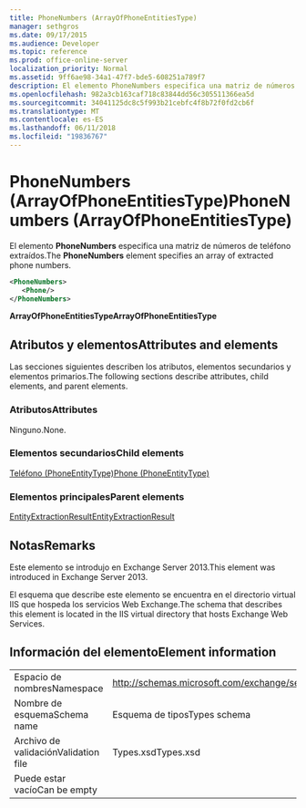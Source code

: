 ```yaml
---
title: PhoneNumbers (ArrayOfPhoneEntitiesType)
manager: sethgros
ms.date: 09/17/2015
ms.audience: Developer
ms.topic: reference
ms.prod: office-online-server
localization_priority: Normal
ms.assetid: 9ff6ae98-34a1-47f7-bde5-608251a789f7
description: El elemento PhoneNumbers especifica una matriz de números de teléfono extraídos.
ms.openlocfilehash: 982a3cb163caf718c83844dd56c305511366ea5d
ms.sourcegitcommit: 34041125dc8c5f993b21cebfc4f8b72f0fd2cb6f
ms.translationtype: MT
ms.contentlocale: es-ES
ms.lasthandoff: 06/11/2018
ms.locfileid: "19836767"
---
```

# <a name="phonenumbers-arrayofphoneentitiestype"></a><span data-ttu-id="d88e3-103">PhoneNumbers (ArrayOfPhoneEntitiesType)</span><span class="sxs-lookup"><span data-stu-id="d88e3-103">PhoneNumbers (ArrayOfPhoneEntitiesType)</span></span>

<span data-ttu-id="d88e3-104">El elemento **PhoneNumbers** especifica una matriz de números de teléfono extraídos.</span><span class="sxs-lookup"><span data-stu-id="d88e3-104">The **PhoneNumbers** element specifies an array of extracted phone numbers.</span></span> 
  
```XML
<PhoneNumbers>
   <Phone/>
</PhoneNumbers>
```

 <span data-ttu-id="d88e3-105">**ArrayOfPhoneEntitiesType**</span><span class="sxs-lookup"><span data-stu-id="d88e3-105">**ArrayOfPhoneEntitiesType**</span></span>
## <a name="attributes-and-elements"></a><span data-ttu-id="d88e3-106">Atributos y elementos</span><span class="sxs-lookup"><span data-stu-id="d88e3-106">Attributes and elements</span></span>

<span data-ttu-id="d88e3-107">Las secciones siguientes describen los atributos, elementos secundarios y elementos primarios.</span><span class="sxs-lookup"><span data-stu-id="d88e3-107">The following sections describe attributes, child elements, and parent elements.</span></span>
  
### <a name="attributes"></a><span data-ttu-id="d88e3-108">Atributos</span><span class="sxs-lookup"><span data-stu-id="d88e3-108">Attributes</span></span>

<span data-ttu-id="d88e3-109">Ninguno.</span><span class="sxs-lookup"><span data-stu-id="d88e3-109">None.</span></span>
  
### <a name="child-elements"></a><span data-ttu-id="d88e3-110">Elementos secundarios</span><span class="sxs-lookup"><span data-stu-id="d88e3-110">Child elements</span></span>

[<span data-ttu-id="d88e3-111">Teléfono (PhoneEntityType)</span><span class="sxs-lookup"><span data-stu-id="d88e3-111">Phone (PhoneEntityType)</span></span>](phone-phoneentitytype.md)
  
### <a name="parent-elements"></a><span data-ttu-id="d88e3-112">Elementos principales</span><span class="sxs-lookup"><span data-stu-id="d88e3-112">Parent elements</span></span>

[<span data-ttu-id="d88e3-113">EntityExtractionResult</span><span class="sxs-lookup"><span data-stu-id="d88e3-113">EntityExtractionResult</span></span>](entityextractionresult.md)
  
## <a name="remarks"></a><span data-ttu-id="d88e3-114">Notas</span><span class="sxs-lookup"><span data-stu-id="d88e3-114">Remarks</span></span>

<span data-ttu-id="d88e3-115">Este elemento se introdujo en Exchange Server 2013.</span><span class="sxs-lookup"><span data-stu-id="d88e3-115">This element was introduced in Exchange Server 2013.</span></span>
  
<span data-ttu-id="d88e3-116">El esquema que describe este elemento se encuentra en el directorio virtual IIS que hospeda los servicios Web Exchange.</span><span class="sxs-lookup"><span data-stu-id="d88e3-116">The schema that describes this element is located in the IIS virtual directory that hosts Exchange Web Services.</span></span>
  
## <a name="element-information"></a><span data-ttu-id="d88e3-117">Información del elemento</span><span class="sxs-lookup"><span data-stu-id="d88e3-117">Element information</span></span>

|||
|:-----|:-----|
|<span data-ttu-id="d88e3-118">Espacio de nombres</span><span class="sxs-lookup"><span data-stu-id="d88e3-118">Namespace</span></span>  <br/> |http://schemas.microsoft.com/exchange/services/2006/types  <br/> |
|<span data-ttu-id="d88e3-119">Nombre de esquema</span><span class="sxs-lookup"><span data-stu-id="d88e3-119">Schema name</span></span>  <br/> |<span data-ttu-id="d88e3-120">Esquema de tipos</span><span class="sxs-lookup"><span data-stu-id="d88e3-120">Types schema</span></span>  <br/> |
|<span data-ttu-id="d88e3-121">Archivo de validación</span><span class="sxs-lookup"><span data-stu-id="d88e3-121">Validation file</span></span>  <br/> |<span data-ttu-id="d88e3-122">Types.xsd</span><span class="sxs-lookup"><span data-stu-id="d88e3-122">Types.xsd</span></span>  <br/> |
|<span data-ttu-id="d88e3-123">Puede estar vacío</span><span class="sxs-lookup"><span data-stu-id="d88e3-123">Can be empty</span></span>  <br/> ||
   


